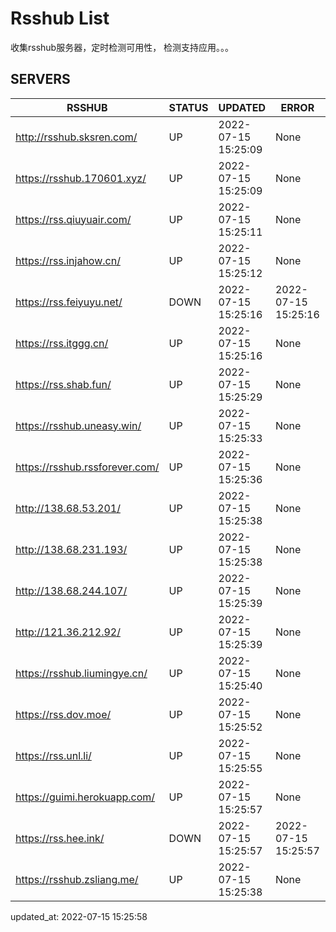 # Rsshub List

收集rsshub服务器，定时检测可用性， 检测支持应用。。。


## SERVERS

|  RSSHUB   | STATUS  | UPDATED  | ERROR  | TWITTER |  
|  ----  | ----  | ----  | ----  | ---- |  
| http://rsshub.sksren.com/ | UP | 2022-07-15 15:25:09 | None |OK|  
| https://rsshub.170601.xyz/ | UP | 2022-07-15 15:25:09 | None |OK|  
| https://rss.qiuyuair.com/ | UP | 2022-07-15 15:25:11 | None ||  
| https://rss.injahow.cn/ | UP | 2022-07-15 15:25:12 | None ||  
| https://rss.feiyuyu.net/ | DOWN | 2022-07-15 15:25:16 | 2022-07-15 15:25:16 |  
| https://rss.itggg.cn/ | UP | 2022-07-15 15:25:16 | None ||  
| https://rss.shab.fun/ | UP | 2022-07-15 15:25:29 | None |OK|  
| https://rsshub.uneasy.win/ | UP | 2022-07-15 15:25:33 | None |OK|  
| https://rsshub.rssforever.com/ | UP | 2022-07-15 15:25:36 | None |OK|  
| http://138.68.53.201/ | UP | 2022-07-15 15:25:38 | None ||  
| http://138.68.231.193/ | UP | 2022-07-15 15:25:38 | None ||  
| http://138.68.244.107/ | UP | 2022-07-15 15:25:39 | None ||  
| http://121.36.212.92/ | UP | 2022-07-15 15:25:39 | None ||  
| https://rsshub.liumingye.cn/ | UP | 2022-07-15 15:25:40 | None ||  
| https://rss.dov.moe/ | UP | 2022-07-15 15:25:52 | None |OK|  
| https://rss.unl.li/ | UP | 2022-07-15 15:25:55 | None ||  
| https://guimi.herokuapp.com/ | UP | 2022-07-15 15:25:57 | None ||  
| https://rss.hee.ink/ | DOWN | 2022-07-15 15:25:57 | 2022-07-15 15:25:57 |  
| https://rsshub.zsliang.me/ | UP | 2022-07-15 15:25:38 | None |OK|  
  

updated_at: 2022-07-15 15:25:58  
